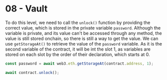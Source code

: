 # 08 - Vault

To do this level, we need to call the `unlock()` function by providing the correct value, which is stored in the private variable `password`. Although the variable is private, and its value can't be accessed through any method, the value is still stored onchain, so there is still a way to get the value. We can use `getStorageAt()` to retrieve the value of the `password` variable. As it is the second variable of the contract, it will be int the slot 1, as variables are stored on each slot by the order of their declaration, which starts at 0.

```javascript
const password = await web3.eth.getStorageAt(contract.address, 1);

await contract.unlock();
```